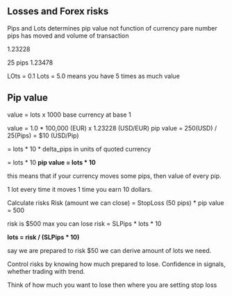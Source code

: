 ## Losses and Forex risks
Pips and Lots determines pip value
not function of currency pare
number pips has moved and volume of transaction

1.23228

25 pips
1.23478

LOts = 0.1
Lots = 5.0 means you have 5 times as much value

## Pip value
value = lots x 1000 base currency at base 1

value = 1.0 * 100,000 (EUR) x 1.23228 (USD/EUR)
pip value = 250(USD) / 25(Pips) = $10 (USD/Pip)

= lots * 10 * delta_pips
in units of quoted currency

= lots * 10
**pip value = lots * 10**

this means that if your currency moves some pips, then value of every pip.

1 lot every time it moves 1 time you earn 10 dollars. 

Calculate risks
Risk (amount we can close) = StopLoss (50 pips) * pip value
= 500

risk is $500 max you can lose
risk = SLPips * lots * 10

**lots = risk / (SLPips * 10)**

say we are prepared to risk $50
we can derive amount of lots we need.

Control risks by knowing how much prepared to lose.
Confidence in signals, whether trading with trend.

Think of how much you want to lose
then where you are setting stop loss





